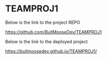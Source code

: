 # TEAMPROJ1
<!-- Below is the link to the project REPO -->  Below is the link to the project REPO
https://github.com/BullMooseDev/TEAMPROJ1
<!-- Below is the link to the deployed project -->  Below is the link to the deployed project
https://bullmoosedev.github.io/TEAMPROJ1/

